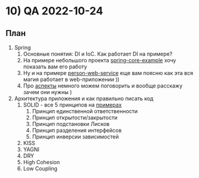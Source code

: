 # 10) QA 2022-10-24 #
## План ## 
1) Spring
   1) Основные понятия: DI и IoC. Как работает DI на примере?
   2) На примере небольшого проекта [spring-core-example](https://github.com/VladWild/spring-core-example) хочу показать вам его работу 
   3) Ну и на примере [person-web-service](https://github.com/VladWild/person-web-service) еще вам поясню как эта вся магия работает в web-приложении )) 
   4) Про [аспекты](https://github.com/VladWild/person-web-service/blob/master/src/main/java/com/person/web/logs/LoggerAudit.java) немного можем поговорить и вообще расскажу зачем они нужны )
2) Архитектура приложения и как правильно писать код
   1) SOLID - все 5 принципов на [примерах](https://github.com/VladWild/SOLID) 
      1) Принцип единственной ответственности 
      2) Принцип открытости/закрытости 
      3) Принцип подстановки Лисков 
      4) Принцип разделения интерфейсов 
      5) Принцип инверсии зависимостей 
   2) KISS
   3) YAGNI
   4) DRY
   5) High Cohesion 
   6) Low Coupling

 

